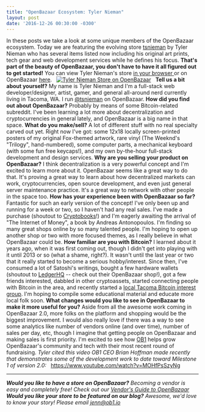 ```yaml
---
title: "OpenBazaar Ecosystem: Tyler Nieman" 
layout: post
date: '2016-12-26 00:30:00 -0300'
---
```

        
In these posts we take a look at some unique members of the OpenBazaar ecosystem. Today we are featuring the evolving store [tsnieman](ob://afece52ae1f1c087b3a73953e03e94069243e407) by Tyler Nieman who has several items listed now including his original art prints, tech gear and web development services while he defines his focus. **That's part of the beauty of OpenBazaar, you don't have to have it all figured out to get started!** You can view Tyler Nieman's store [in your browser ](Pasted-image-at-2016_12_22-16_30.png)or on OpenBazaar [here](ob://afece52ae1f1c087b3a73953e03e94069243e407).   [![Tyler Nieman Store on OpenBazaar](Pasted-image-at-2016_12_22-16_30.png)](Pasted-image-at-2016_12_22-16_30.png)   **Tell us a bit about yourself?** My name is Tyler Nieman and I'm a full-stack web developer/designer, artist, gamer, and general all-around nerd currently living in Tacoma, WA. I run [@tsnieman](ob://afece52ae1f1c087b3a73953e03e94069243e407) on OpenBazaar. **How did you find out about OpenBazaar?** Probably by means of some Bitcoin-related subreddit. I've been learning a lot more about decentralization and cryptocurrencies in general lately, and OpenBazaar is a big name in that space. **What do you make/sell?** A lot of different stuff with no real specialty carved out yet. Right now I've got: some 12x18 locally screen-printed posters of my original Fox-themed artwork, rare vinyl (The Weeknd's "Trilogy", hand-numbered), some computer parts, a mechanical keyboard (with some fun free keycaps!), and my own by-the-hour full-stack development and design services. **Why are you selling your product on OpenBazaar?** I think decentralization is a very powerful concept and I'm excited to learn more about it. OpenBazaar seems like a great way to do that. It's proving a great way to learn about how decentralized markets can work, cryptocurrencies, open source development, and even just general server maintenance practice. It's a great way to network with other people in the space too. **How has your experience been with OpenBazaar so far?** Fantastic for such an early version of the concept! I've only been up and running for a week or two, so I haven't had any real sales. I've made a purchase (shoutout to [Cryptobooks](ob://efece349f9830a6d6167c3bbc6ed3ce855277a8f)!) and I'm eagerly awaiting the arrival of "The Internet of Money", a book by Andreas Antonopoulos. I'm finding so many great shops online by so many talented people. I'm hoping to open up another shop or two with more focused themes, as I really believe in what OpenBazaar could be. **How familiar are you with Bitcoin?** I learned about it years ago, when it was first coming out, though I didn't get into playing with it until 2013 or so (what a shame, right?). It wasn't until the last year or two that it really started to become a serious hobby/interest. Since then, I've consumed a lot of Satoshi's writings, bought a few hardware wallets (shoutout to [LedgerHQ](ob://f71cc867c98c171ddbf0d093c3f1046294e81279) \-\- check out their OpenBazaar shop!), got a few friends interested, dabbled in other cryptoassets, started connecting people with Bitcoin in the area, and recently started a [local Tacoma Bitcoin interest group](https://www.meetup.com/Tacoma-Bitcoin-Network/). I'm hoping to compile some educational material and educate more local folk soon. **What changes would you like to see in OpenBazaar to make it more useful for you?** Aside from all the awesome work coming in OpenBazaar 2.0, more folks on the platform and shopping would be the biggest improvement. I would also really love if there was a way to see some analytics like number of vendors online (and over time), number of sales per day, etc, though I imagine that getting people on OpenBazaar and making sales is first priority. I'm excited to see how [OB1](http://ob1.io) helps grow OpenBazaar's community and tech with their most recent round of fundraising. _Tyler cited this video OB1 CEO Brian Hoffman made recently that demonstrates some of the development work to date toward Milestone 1 of version 2.0:_   https://www.youtube.com/watch?v=MOHfPsSzyNg  

* * *

_**Would you like to have a store on OpenBazaar?** Becoming a vendor is easy and completely free! Check out our [Vendor's Guide to OpenBazaar](https://blog.openbazaar.org/vendors-guide-to-openbazaar/)_ _**Would you like your store to be featured on our blog?** Awesome, we'd love to know your story! Please email [jenn@ob1.io](mailto:jenn@ob1.io)_